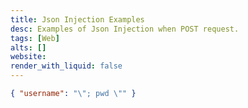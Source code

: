 ```yaml
---
title: Json Injection Examples
desc: Examples of Json Injection when POST request.
tags: [Web]
alts: []
website:
render_with_liquid: false
---
```


```json
{ "username": "\"; pwd \"" }
```